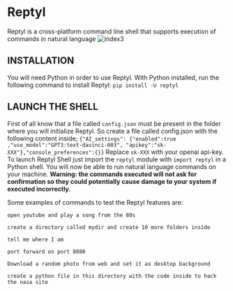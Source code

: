 # Reptyl
Reptyl is a cross-platform command line shell that supports execution of commands in natural language 
![index3](https://user-images.githubusercontent.com/114559605/221433243-8ca74d72-b173-47c2-ba70-6827eb516b1f.png)


## INSTALLATION
You will need Python in order to use Reptyl. With Python installed, run the following command to install Reptyl: `pip install -U reptyl`
## LAUNCH THE SHELL
First of all know that a file called `config.json` must be present in the folder where you will initialize Reptyl. So create a file called config.json with the following content inside; `{"AI_settings": {"enabled":true ,"use_model":"GPT3:text-davinci-003", "apikey":"sk-XXX"},"console_preferences":{}}`
Replace `sk-XXX` with your openai api-key.
To launch Reptyl Shell just import the `reptyl` module with `import reptyl` in a Python shell. You will now be able to run natural language commands on your machine. **Warning: the commands executed will not ask for confirmation so they could potentially cause damage to your system if executed incorrectly.**

Some examples of commands to test the Reptyl features are:

`open youtube and play a song from the 80s`

`create a directory called mydir and create 10 more folders inside`

`tell me where I am`

`port forward on port 8080`

`Download a random photo from web and set it as desktop background`

`create a python file in this directory with the code inside to hack the nasa site`

